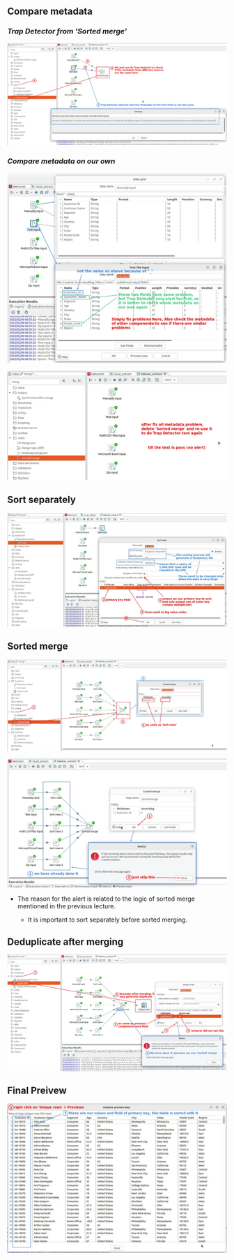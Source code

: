 ## **Compare metadata** 

### *Trap Detector from 'Sorted merge'*

![Alt trap detector](pic/01.jpg)

### *Compare metadata on our own*

![Alt compare metadata](pic/02.jpg)

![Alt till pass](pic/03.jpg)

## **Sort separately** 

![Alt sort rows](pic/04.jpg)

## **Sorted merge**

![Alt sorted merge](pic/05.jpg)

![Alt alert](pic/06.jpg)

- The reason for the alert is related to the logic of sorted merge mentioned in the previous lecture.

  - It is important to sort separately before sorted merging.

## **Deduplicate after merging**

![Alt unique rows](pic/07.jpg)

## **Final Preivew** 

![Alt preview](pic/08.jpg)
